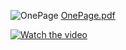 
![OnePage](https://github.com/msofiaospina/proximity-pitch/assets/50884344/c0961590-e98b-47c8-b9aa-ef79263bfb6a)
[OnePage.pdf](https://github.com/msofiaospina/proximity-pitch/files/12443569/OnePage.pdf)

[![Watch the video](https://github.com/msofiaospina/proximity-pitch/assets/50884344/3268a0ea-9946-42f2-a71a-b1df2826f05c)](https://drive.google.com/file/d/1iKKhDukhpTNmI4DywYvWpzkDtSywyY5A/view)

